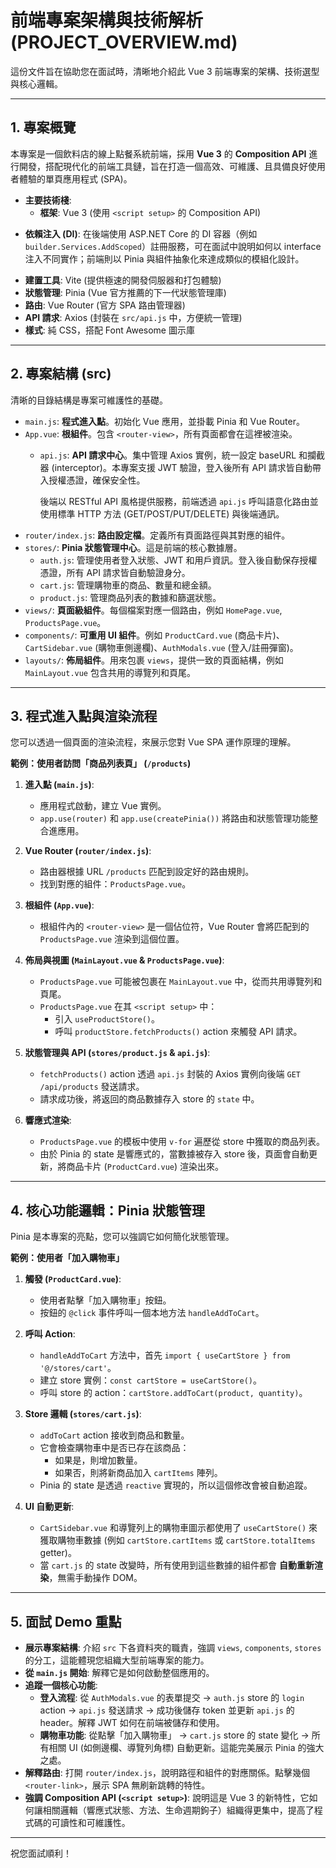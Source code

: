 # 前端專案架構與技術解析 (PROJECT_OVERVIEW.md)

這份文件旨在協助您在面試時，清晰地介紹此 Vue 3 前端專案的架構、技術選型與核心邏輯。

---

## 1. 專案概覽

本專案是一個飲料店的線上點餐系統前端，採用 **Vue 3** 的 **Composition API** 進行開發，搭配現代化的前端工具鏈，旨在打造一個高效、可維護、且具備良好使用者體驗的單頁應用程式 (SPA)。

- **主要技術棧**:
  - **框架**: Vue 3 (使用 `<script setup>` 的 Composition API)
    
*   **依賴注入 (DI)**: 在後端使用 ASP.NET Core 的 DI 容器（例如 `builder.Services.AddScoped`）註冊服務，可在面試中說明如何以 interface 注入不同實作；前端則以 Pinia 與組件抽象化來達成類似的模組化設計。

  - **建置工具**: Vite (提供極速的開發伺服器和打包體驗)
  - **狀態管理**: Pinia (Vue 官方推薦的下一代狀態管理庫)
  - **路由**: Vue Router (官方 SPA 路由管理器)
  - **API 請求**: Axios (封裝在 `src/api.js` 中，方便統一管理)
  - **樣式**: 純 CSS，搭配 Font Awesome 圖示庫

---

## 2. 專案結構 (src)

清晰的目錄結構是專案可維護性的基礎。

- `main.js`: **程式進入點**。初始化 Vue 應用，並掛載 Pinia 和 Vue Router。
- `App.vue`: **根組件**。包含 `<router-view>`，所有頁面都會在這裡被渲染。
  - `api.js`: **API 請求中心**。集中管理 Axios 實例，統一設定 baseURL 和攔截器 (interceptor)。本專案支援 JWT 驗證，登入後所有 API 請求皆自動帶入授權憑證，確保安全性。

    後端以 RESTful API 風格提供服務，前端透過 `api.js` 呼叫語意化路由並使用標準 HTTP 方法 (GET/POST/PUT/DELETE) 與後端通訊。
- `router/index.js`: **路由設定檔**。定義所有頁面路徑與其對應的組件。
- `stores/`: **Pinia 狀態管理中心**。這是前端的核心數據層。
  - `auth.js`: 管理使用者登入狀態、JWT 和用戶資訊。登入後自動保存授權憑證，所有 API 請求皆自動驗證身分。
  - `cart.js`: 管理購物車的商品、數量和總金額。
  - `product.js`: 管理商品列表的數據和篩選狀態。
- `views/`: **頁面級組件**。每個檔案對應一個路由，例如 `HomePage.vue`, `ProductsPage.vue`。
- `components/`: **可重用 UI 組件**。例如 `ProductCard.vue` (商品卡片)、`CartSidebar.vue` (購物車側邊欄)、`AuthModals.vue` (登入/註冊彈窗)。
- `layouts/`: **佈局組件**。用來包裹 `views`，提供一致的頁面結構，例如 `MainLayout.vue` 包含共用的導覽列和頁尾。

---

## 3. 程式進入點與渲染流程

您可以透過一個頁面的渲染流程，來展示您對 Vue SPA 運作原理的理解。

**範例：使用者訪問「商品列表頁」 (`/products`)**

1.  **進入點 (`main.js`)**:
    - 應用程式啟動，建立 Vue 實例。
    - `app.use(router)` 和 `app.use(createPinia())` 將路由和狀態管理功能整合進應用。

2.  **Vue Router (`router/index.js`)**:
    - 路由器根據 URL `/products` 匹配到設定好的路由規則。
    - 找到對應的組件：`ProductsPage.vue`。

3.  **根組件 (`App.vue`)**:
    - 根組件內的 `<router-view>` 是一個佔位符，Vue Router 會將匹配到的 `ProductsPage.vue` 渲染到這個位置。

4.  **佈局與視圖 (`MainLayout.vue` & `ProductsPage.vue`)**:
    - `ProductsPage.vue` 可能被包裹在 `MainLayout.vue` 中，從而共用導覽列和頁尾。
    - `ProductsPage.vue` 在其 `<script setup>` 中：
      - 引入 `useProductStore()`。
      - 呼叫 `productStore.fetchProducts()` action 來觸發 API 請求。

5.  **狀態管理與 API (`stores/product.js` & `api.js`)**:
    - `fetchProducts()` action 透過 `api.js` 封裝的 Axios 實例向後端 `GET /api/products` 發送請求。
    - 請求成功後，將返回的商品數據存入 store 的 `state` 中。

6.  **響應式渲染**:
    - `ProductsPage.vue` 的模板中使用 `v-for` 遍歷從 store 中獲取的商品列表。
    - 由於 Pinia 的 state 是響應式的，當數據被存入 store 後，頁面會自動更新，將商品卡片 (`ProductCard.vue`) 渲染出來。

---

## 4. 核心功能邏輯：Pinia 狀態管理

Pinia 是本專案的亮點，您可以強調它如何簡化狀態管理。

**範例：使用者「加入購物車」**

1.  **觸發 (`ProductCard.vue`)**:
    - 使用者點擊「加入購物車」按鈕。
    - 按鈕的 `@click` 事件呼叫一個本地方法 `handleAddToCart`。

2.  **呼叫 Action**:
    - `handleAddToCart` 方法中，首先 `import { useCartStore } from '@/stores/cart'`。
    - 建立 store 實例：`const cartStore = useCartStore()`。
    - 呼叫 store 的 action：`cartStore.addToCart(product, quantity)`。

3.  **Store 邏輯 (`stores/cart.js`)**:
    - `addToCart` action 接收到商品和數量。
    - 它會檢查購物車中是否已存在該商品：
      - 如果是，則增加數量。
      - 如果否，則將新商品加入 `cartItems` 陣列。
    - Pinia 的 state 是透過 `reactive` 實現的，所以這個修改會被自動追蹤。

4.  **UI 自動更新**:
    - `CartSidebar.vue` 和導覽列上的購物車圖示都使用了 `useCartStore()` 來獲取購物車數據 (例如 `cartStore.cartItems` 或 `cartStore.totalItems` getter)。
    - 當 `cart.js` 的 state 改變時，所有使用到這些數據的組件都會 **自動重新渲染**，無需手動操作 DOM。

---

## 5. 面試 Demo 重點

- **展示專案結構**: 介紹 `src` 下各資料夾的職責，強調 `views`, `components`, `stores` 的分工，這能體現您組織大型前端專案的能力。
- **從 `main.js` 開始**: 解釋它是如何啟動整個應用的。
- **追蹤一個核心功能**:
  - **登入流程**: 從 `AuthModals.vue` 的表單提交 -> `auth.js` store 的 `login` action -> `api.js` 發送請求 -> 成功後儲存 token 並更新 `api.js` 的 header。解釋 JWT 如何在前端被儲存和使用。
  - **購物車功能**: 從點擊「加入購物車」 -> `cart.js` store 的 state 變化 -> 所有相關 UI (如側邊欄、導覽列角標) 自動更新。這能完美展示 Pinia 的強大之處。
- **解釋路由**: 打開 `router/index.js`，說明路徑和組件的對應關係。點擊幾個 `<router-link>`，展示 SPA 無刷新跳轉的特性。
- **強調 Composition API (`<script setup>`)**: 說明這是 Vue 3 的新特性，它如何讓相關邏輯（響應式狀態、方法、生命週期鉤子）組織得更集中，提高了程式碼的可讀性和可維護性。

---

祝您面試順利！
